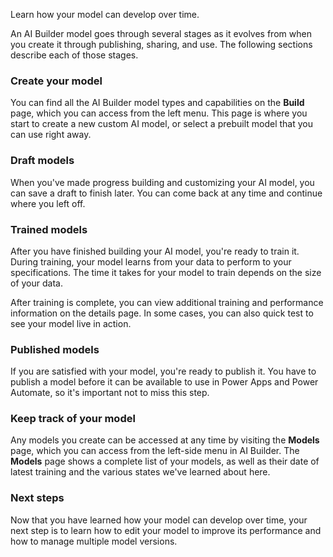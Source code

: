 Learn how your model can develop over time.

An AI Builder model goes through several stages as it evolves from when
you create it through publishing, sharing, and use. The following sections describe each of those stages.

### Create your model

You can find all the AI Builder model types and capabilities on the **Build** page, which you can access from the left menu. This page is where you start to create a new custom AI model, or select a prebuilt model that you can use right away.

### Draft models

When you've made progress building and customizing your AI model, you
can save a draft to finish later. You can come back at any time and
continue where you left off.

### Trained models

After you have finished building your AI model, you're ready to train
it. During training, your model learns from your data to perform to your
specifications. The time it takes for your model to train depends on the
size of your data.

After training is complete, you can view additional training and
performance information on the details page. In some cases, you can also
quick test to see your model live in action.

### Published models

If you are satisfied with your model, you're ready to publish it. You
have to publish a model before it can be available to use in Power Apps
and Power Automate, so it's important not to miss this step.

### Keep track of your model

Any models you create can be accessed at any time by visiting the **Models**
page, which you can access from the left-side menu in AI Builder. The
**Models** page shows a complete list of your models, as well as their date
of latest training and the various states we've learned about here.

### Next steps

Now that you have learned how your model can develop over time, your next step is to learn how to edit your model to improve its performance and how to manage multiple model versions. 
